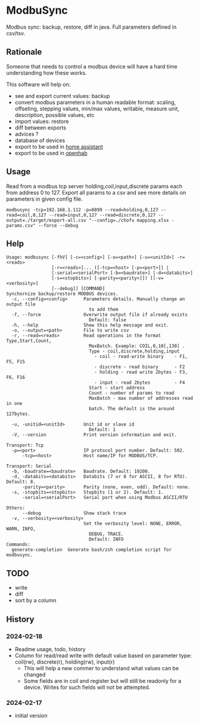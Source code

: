 # ModbuSync

Modbus sync: backup, restore, diff in java.
Full parameters defined in csv/tsv.

## Rationale

Someone that needs to control a modbus device will have a hard time understanding how these works.

This software will help on:

- see and export current values: backup
- convert modbus parameters in a human readable format: scaling, offseting, stepping values, min/max values, writable, measure unit, description, possible values, etc
- import values: restore
- diff between exports
- advices ?
- database of devices
- export to be used in [home assistant](https://www.home-assistant.io/)
- export to be used in [openhab](https://www.openhab.org/)

## Usage

Read from a modbus tcp server holding,coil,input,discrete params each from address 0 to 127. Export all params to a csv and see more details on parameters in given config file.

```shell
modbusync -tcp=192.168.1.112 -p=8899 --read=holding,0,127 --read=coil,0,127 --read=input,0,127 --read=discrete,0,127 --output=./target/export-all.csv "--config=./chofu mapping.xlsx - params.csv" --force --debug
```

## Help

```shell
Usage: modbusync [-fhV] [-c=<config>] [-o=<path>] [-u=<unitId>] -r=<reads>
                 [-r=<reads>]... ([-tcp=<host> [-p=<port>]] |
                 [-serial=<serialPort> [-b=<baudrate>] [-d=<databits>]
                 [-s=<stopbits>] [-parity=<parity>]]) [[-v=<verbosity>]
                 [--debug]] [COMMAND]
Synchornize backup/restore MODBUS devices.
  -c, --config=<config>      Parameters details. Manually change an output file
                               to add them
  -f, --force                Overwrite output file if already exists
                               Default: false
  -h, --help                 Show this help message and exit.
  -o, --output=<path>        File to write csv
  -r, --read=<reads>         Read operations in the format Type,Start,Count,
                               MaxBatch. Example: COIL,0,10[,130] .
                               Type - coil,discrete,holding,input
                                 - coil - read-write binary    - F1, F5, F15
                                 - discrete - read binary      - F2
                                 - holding - read write 2bytes - F3, F6, F16
                                 - input - read 2bytes         - F4
                               Start - start address
                               Count - number of params to read
                               MaxBatch - max number of addresses read in one
                               batch. The default is the around 127bytes.

  -u, -unitid=<unitId>       Unit id or slave id
                               Default: 1
  -V, --version              Print version information and exit.

Transport: Tcp
  -p=<port>                  IP protocol port number. Default: 502.
      -tcp=<host>            Host name/IP for MODBUS/TCP.

Transport: Serial
  -b, -baudrate=<baudrate>   Baudrate. Default: 19200.
  -d, -databits=<databits>   Databits (7 or 8 for ASCII, 8 for RTU). Default: 8.
      -parity=<parity>       Parity (none, even, odd). Default: none.
  -s, -stopbits=<stopbits>   Stopbits (1 or 2). Default: 1.
      -serial=<serialPort>   Serial port when using Modbus ASCII/RTU

Others:
      --debug                Show stack trace
  -v, --verbosity=<verbosity>
                             Set the verbosity level: NONE, ERROR, WARN, INFO,
                               DEBUG, TRACE.
                               Default: INFO
Commands:
  generate-completion  Generate bash/zsh completion script for modbusync.
```

## TODO

- write
- diff
- sort by a column

## History

### 2024-02-18

- Readme usage, todo, history
- Column for read/read write with default value based on parameter type: coil(rw), discrete(r), holding(rw), input(r)
  - This will help a new commer to understand what values can be changed
  - Some fields are in coil and register but will still be readonly for a device. Writes for such fields will not be attempted.

### 2024-02-17

- initial version
